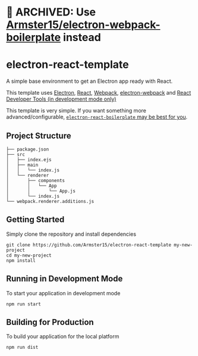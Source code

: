 # 🛑 ARCHIVED: Use [Armster15/electron-webpack-boilerplate](https://github.com/Armster15/electron-webpack-boilerplate) instead

# electron-react-template
A simple base environment to get an Electron app ready with React.

This template uses [Electron](https://www.electronjs.org/), [React](https://reactjs.org/), [Webpack](https://webpack.js.org/), [electron-webpack](https://webpack.electron.build/) and [React Developer Tools (in development mode only)](https://chrome.google.com/webstore/detail/react-developer-tools/fmkadmapgofadopljbjfkapdkoienihi)

This template is very simple. If you want something more advanced/configurable, [`electron-react-boilerplate` may be best for you](https://github.com/electron-react-boilerplate/electron-react-boilerplate).

## Project Structure
```
├── package.json
├── src
│   ├── index.ejs
│   ├── main
│   │   └── index.js
│   └── renderer
│       ├── components
│       │   └── App
│       │       └── App.js
│       └── index.js
└── webpack.renderer.additions.js
```

## Getting Started
Simply clone the repository and install dependencies
```
git clone https://github.com/Armster15/electron-react-template my-new-project
cd my-new-project
npm install
```

## Running in Development Mode
To start your application in development mode
```
npm run start
```

## Building for Production
To build your application for the local platform
```
npm run dist
```
